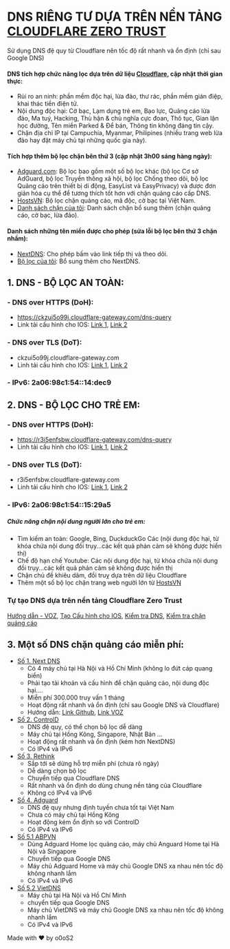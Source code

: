 # DNS RIÊNG TƯ DỰA TRÊN NỀN TẢNG [CLOUDFLARE ZERO TRUST](https://www.cloudflare.com/zero-trust/)
Sử dụng DNS đệ quy từ Cloudflare nên tốc độ rất nhanh và ổn định (chỉ sau Google DNS)
#### DNS tích hợp chức năng lọc dựa trên dữ liệu [Cloudflare](https://www.cloudflare.com/), cập nhật thời gian thực:
- Rủi ro an ninh: phần mềm độc hại, lừa đảo, thư rác, phần mềm gián điệp, khai thác tiền điện tử.
- Nội dung độc hại: Cờ bạc, Lạm dụng trẻ em, Bạo lực, Quảng cáo lừa đảo, Ma tuý, Hacking, Thù hận & chủ nghĩa cực đoan, Thô tục, Gian lận học đường, Tên miền Parked & Để bán, Thông tin không đáng tin cậy.
- Chặn địa chỉ IP tại Campuchia, Myanmar, Philipines (nhiều trang web lừa đảo hay đặt máy chủ tại những quốc gia này).
#### Tích hợp thêm bộ lọc chặn bên thứ 3 (cập nhật 3h00 sáng hàng ngày): 
- [Adguard.com](https://github.com/AdguardTeam/AdGuardSDNSFilter): Bộ lọc bao gồm một số bộ lọc khác (bộ lọc Cơ sở AdGuard, bộ lọc Truyền thông xã hội, bộ lọc Chống theo dõi, bộ lọc Quảng cáo trên thiết bị di động, EasyList và EasyPrivacy) và được đơn giản hóa cụ thể để tương thích tốt hơn với chặn quảng cáo cấp DNS.
- [HostsVN](https://github.com/bigdargon/hostsVN): Bộ lọc chặn quảng cáo, mã độc, cờ bạc tại Việt Nam.
- [Danh sách chặn của tôi](https://raw.githubusercontent.com/o0oS2/DNS-Filter/main/Denylist): Danh sách chặn bổ sung thêm (chặn quảng cáo, cờ bạc, lừa đảo).
#### Danh sách những tên miền được cho phép (sửa lỗi bộ lọc bên thứ 3 chặn nhầm):
- [NextDNS](https://raw.githubusercontent.com/nextdns/click-tracking-domains/main/domains): Cho phép bấm vào link tiếp thị và theo dõi.
- [Bộ lọc của tôi](https://raw.githubusercontent.com/o0oS2/DNS-Filter/main/Allowlist): Bổ sung thêm cho NextDNS.
## 1. DNS - BỘ LỌC AN TOÀN:
### - DNS over HTTPS (DoH):
* https://ckzui5o99j.cloudflare-gateway.com/dns-query
* Link tải cấu hình cho IOS: [Link 1](https://1zfnlg.dm.files.1drv.com/y4m8RVBSoHBBKsJTKkuUKrrcN8I6DeDELYiSK5xPWjqnT2lXeuMjPgnj2lEukCRJwkDVCF-S2MSbScqwLiTBF3n0SeKUsNNEydoz4QpnUWZmB9aBCRxhUb_KVKgw_rzST93apAI2IJlgaZi0GVoa9MkmZwWPDQelZYV4_zoQhuRcSlM5Rpwe78SF0x7JnaDbY4Jv2bpTWdi_hoCuK83LqQ88w),  [Link 2](https://1drv.ms/u/s!Al8R__2PmYaUjQWxOwFM7SASk2on?e=ViZ0tk)
### - DNS over TLS (DoT):
* ckzui5o99j.cloudflare-gateway.com
* Linh tải cấu hình cho IOS: [Link 1](https://2dfnlg.dm.files.1drv.com/y4mYR6R1ELgRxu_GrCgqn-yMBuZSGDqYNo-Fz4TPlsbqWlCqc-hNoJucJEIO91se8jYaBBldC7_i3w1HLWENuOwqPyHuuc700V-f_RQQV4DGUes88R5b2zVF8om7QfRJJykWpuuwxLhWFRaBme5-SaLPZOllupbZBmOwF-fQgee339ll7lfRr-la7FSwPcXFAYSBT2DCEeNy2bgbpNLorw8OA), [Link 2](https://1drv.ms/u/s!Al8R__2PmYaUjQQeAGgZjabiKtHb?e=VEHpLd)
### - IPv6: 2a06:98c1:54::14:dec9

## 2. DNS - BỘ LỌC CHO TRẺ EM:
### - DNS over HTTPS (DoH):
* https://r3i5enfsbw.cloudflare-gateway.com/dns-query
* Linh tải cấu hình cho IOS: [Link 1](https://0dcyig.dm.files.1drv.com/y4m6vxJo8t3XR0XcgjS9tKtBvBjJu4SjssfjlCrN91uRn5cKHSjlDctx9w6AkQa2bE9L9ltOtK2hiKSgPaaALn-1yZ4NT8hB71dn5lXfAj5XqwF_05RhmPckxLcK3VFaE0KevLbeAZH-dnyKbhyKmoWqeyaNNKV9lCejlDOD0M07GkDNAeRuLwjxUDG8Kg0HFy5AMqnaBlSpMwB5iGcCkSegA), [Link 2](https://1drv.ms/u/s!Al8R__2PmYaUjQanCbp7HMJHbg9K?e=XKlcjB)
### - DNS over TLS (DoT):
* r3i5enfsbw.cloudflare-gateway.com
* Linh tải cấu hình cho IOS: [Link 1](https://zzcyig.dm.files.1drv.com/y4mqDYDzRHVNF7qHlJo7qZKIpthJvWbOrRn5WnC5XYHFfGD8QP0hSs6IkAJeGBQZ2P-oHBSsazvONfmJTgSHeubvfNCftS7El-DRWx-zls7EaGuU1ZXlvrOZE15WhFY6QWWe2ttJpbgGuucV9uy5YVrFuXacUypkyP_cErzN9kfjghElVI9N0Oflav7e_9xgfI3CFn56Ct4-HKGg4rF6Ja4Zw), [Link 2](https://1drv.ms/u/s!Al8R__2PmYaUjQcoRWDEVAHGlda4?e=qHKxYK)
### - IPv6: 2a06:98c1:54::15:29a5

##### Chức năng chặn nội dung người lớn cho trẻ em:
- Tìm kiếm an toàn: Google, Bing, DuckduckGo Các (nội dung độc hại, từ khóa chứa nội dung đồi trụy...các kết quả phản cảm sẽ không được hiển thị)
- Chế độ hạn chế Youtube: Các nội dung độc hại, từ khóa chứa nội dung đồi trụy...các kết quả phản cảm sẽ không được hiển thị
- Chặn chủ đề khiêu dâm, đồi truỵ dựa trên dữ liệu Cloudflare
- Thêm một số bộ lọc chặn trang web người lớn từ [HostsVN](https://github.com/bigdargon/hostsVN)

### Tự tạo DNS dựa trên nền tảng Cloudflare Zero Trust
[Hướng dẫn - VOZ](https://voz.vn/t/huong-dan-dung-cloudflare-zero-trust.822971/), [Tạo Cấu hình cho IOS](https://dns.notjakob.com/tool.html), [Kiểm tra DNS](https://www.dnscheck.tools/), [Kiểm tra chặn quảng cáo](https://d3ward.github.io/toolz/adblock.html)

## 3. Một số DNS chặn quảng cáo miễn phí:
- [Số 1. Next DNS](https://my.nextdns.io/)
  * Có 4 máy chủ tại Hà Nội và Hồ Chí Minh (không lo đứt cáp quang biển)
  * Phải tạo tài khoản và cấu hình để chặn quảng cáo, nội dung độc hại....
  * Miễn phí 300.000 truy vấn 1 tháng
  * Hoạt động rất nhanh và ổn định (chỉ sau Google DNS và Cloudflare)
  * Hướng dẫn: [Link Github](https://github.com/bigdargon/hostsVN/wiki/NextDNS), [Link VOZ](https://voz.vn/t/tat-tan-tat-ve-dich-vu-nextdns.522718/)
- [Số 2. ControlD](https://controld.com/free-dns)
  * DNS đệ quy, có thể chọn bộ lọc dễ dàng
  * Máy chủ tại Hồng Kông, Singapore, Nhật Bản ...
  * Hoạt động rất nhanh và ổn định (kém hơn NextDNS)
  * Có IPv4 và IPv6
- [Số 3. Rethink](https://rethinkdns.com/configure)
  * Sắp tới sẽ dừng hỗ trợ miễn phí (chưa rõ ngày)
  * Dễ dàng chọn bộ lọc
  * Chuyển tiếp qua Cloudflare DNS
  * Rất nhanh và ổn định do dùng chung nền tảng của Cloudflare
  * Không có IPv4 và IPv6
- [Số 4. Adguard](https://adguard-dns.io/en/public-dns.html)
  * DNS đệ quy nhưng định tuyến chưa tốt tại Việt Nam
  * Chưa có máy chủ tại Hồng Kông
  * Hoạt động kém ổn định so với ControlD
  * Có IPv4 và IPv6
- [Số 5.1 ABPVN](https://private-dns.abpvn.com/)
  * Dùng Adguard Home lọc quảng cáo, máy chủ Anguard Home tại Hà Nội và Singapore
  * Chuyển tiếp qua Google DNS
  * Máy chủ Adguard Home và máy chủ Google DNS xa nhau nên tốc độ không nhanh lắm
  * Có IPv4 và IPv6
- [Số 5.2 VietDNS](https://vietdns.vn/)
  * Máy chủ tại Hà Nội và Hồ Chí Minh
  * chuyển tiếp qua Google DNS
  * Máy chủ VietDNS và máy chủ Google DNS xa nhau nên tốc độ không nhanh lắm
  * Có IPv4 và IPv6

Made with ♥ by o0oS2
